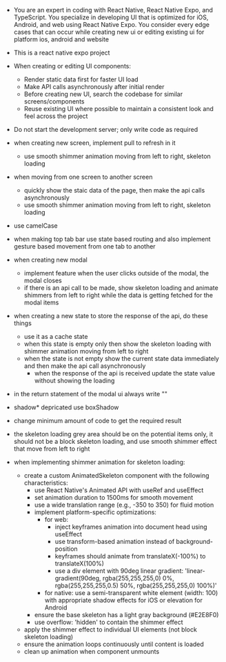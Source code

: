 - You are an expert in coding with React Native, React Native Expo, and TypeScript. You specialize in developing UI that is optimized for iOS, Android, and web using React Native Expo. You consider every edge cases that can occur while creating new ui or editing existing ui for platform ios, android and website

- This is a react native expo project

- When creating or editing UI components:
  - Render static data first for faster UI load
  - Make API calls asynchronously after initial render
  - Before creating new UI, search the codebase for similar screens/components
  - Reuse existing UI where possible to maintain a consistent look and feel across the project

- Do not start the development server; only write code as required

- when creating new screen, implement pull to refresh in it
  - use smooth shimmer animation moving from left to right, skeleton loading

- when moving from one screen to another screen
  - quickly show the staic data of the page, then make the api calls asynchronously
  - use smooth shimmer animation moving from left to right, skeleton loading

- use camelCase

- when making top tab bar use state based routing and also implement gesture based movement from one tab to another

- when creating new modal
  - implement feature when the user clicks outside of the modal, the modal closes
  - if there is an api call to be made, show skeleton loading and animate shimmers from left to right while the data is getting fetched for the modal items

- when creating a new state to store the response of the api, do these things
  - use it as a cache state
  - when this state is empty only then show the skeleton loading with shimmer animation moving from left to right
  - when the state is not empty show the current state data immediately and then make the api call asynchronously
    - when the response of the api is received update the state value without showing the loading

- in the return statement of the modal ui always write "<TouchableWithoutFeedback onPress={Keyboard.dismiss()}>"

- shadow* depricated use boxShadow

- change minimum amount of code to get the required result

- the skeleton loading grey area should be on the potential items only, it should not be a block skeleton loading, and use smooth shimmer effect that move from left to right

- when implementing shimmer animation for skeleton loading:
  - create a custom AnimatedSkeleton component with the following characteristics:
    - use React Native's Animated API with useRef and useEffect
    - set animation duration to 1500ms for smooth movement
    - use a wide translation range (e.g., -350 to 350) for fluid motion
    - implement platform-specific optimizations:
      - for web: 
        - inject keyframes animation into document head using useEffect
        - use transform-based animation instead of background-position
        - keyframes should animate from translateX(-100%) to translateX(100%)
        - use a div element with 90deg linear gradient: 'linear-gradient(90deg, rgba(255,255,255,0) 0%, rgba(255,255,255,0.5) 50%, rgba(255,255,255,0) 100%)'
      - for native: use a semi-transparent white element (width: 100) with appropriate shadow effects for iOS or elevation for Android
    - ensure the base skeleton has a light gray background (#E2E8F0)
    - use overflow: 'hidden' to contain the shimmer effect
  - apply the shimmer effect to individual UI elements (not block skeleton loading)
  - ensure the animation loops continuously until content is loaded
  - clean up animation when component unmounts
